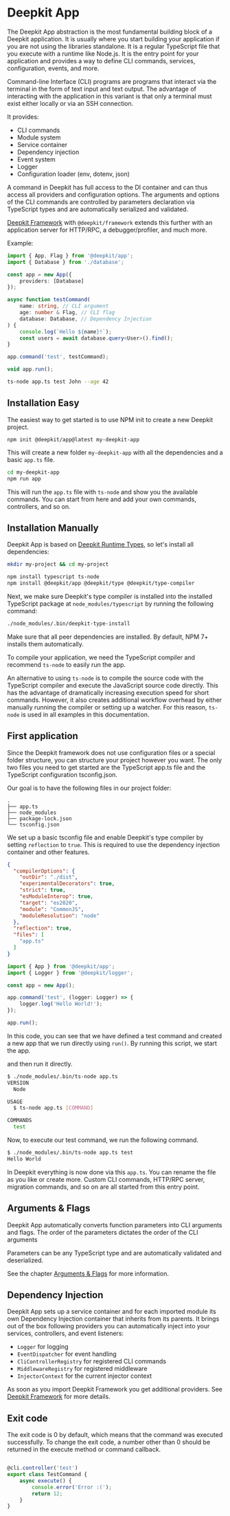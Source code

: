 # Deepkit App

The Deepkit App abstraction is the most fundamental building block of a Deepkit application. It is usually where you start building your application if you are not using the
libraries standalone.
It is a regular TypeScript file that you execute with a runtime like Node.js. It is the entry point for your application and provides a way to define CLI commands, services,
configuration, events, and more.

Command-line Interface (CLI) programs are programs that interact via the terminal in the form of text input and text output. The advantage of interacting with the application in
this variant is that only a terminal must exist either locally or via an SSH connection.

It provides:

- CLI commands
- Module system
- Service container
- Dependency injection
- Event system
- Logger
- Configuration loader (env, dotenv, json)

A command in Deepkit has full access to the DI container and can thus access all providers and configuration options. The arguments and options of the CLI commands are controlled
by parameters declaration via TypeScript types and are automatically serialized and validated.

[Deepkit Framework](./framework.md) with `@deepkit/framework` extends this further with an application server for HTTP/RPC, a debugger/profiler, and much more.

Example:

```typescript
import { App, Flag } from '@deepkit/app';
import { Database } from './database';

const app = new App({
    providers: [Database]
});

async function testCommand(
    name: string, // CLI argument
    age: number & Flag, // CLI flag
    database: Database, // Dependency Injection
) {
    console.log(`Hello ${name}!`);
    const users = await database.query<User>().find();
}

app.command('test', testCommand);

void app.run();
```

```sh
ts-node app.ts test John --age 42
```

## Installation Easy

The easiest way to get started is to use NPM init to create a new Deepkit project.

```shell
npm init @deepkit/app@latest my-deepkit-app
````

This will create a new folder `my-deepkit-app` with all the dependencies and a basic `app.ts` file.

```sh
cd my-deepkit-app
npm run app
````

This will run the `app.ts` file with `ts-node` and show you the available commands. You can start from here and add your own commands, controllers, and so on.

## Installation Manually

Deepkit App is based on [Deepkit Runtime Types](./runtime-types.md), so let's install all dependencies:

```bash
mkdir my-project && cd my-project

npm install typescript ts-node 
npm install @deepkit/app @deepkit/type @deepkit/type-compiler
```

Next, we make sure Deepkit's type compiler is installed into the installed TypeScript package at `node_modules/typescript` by running the following command:

```sh
./node_modules/.bin/deepkit-type-install
```

Make sure that all peer dependencies are installed. By default, NPM 7+ installs them automatically.

To compile your application, we need the TypeScript compiler and recommend `ts-node` to easily run the app.

An alternative to using `ts-node` is to compile the source code with the TypeScript compiler and execute the JavaScript source code directly. This has the advantage of dramatically
increasing execution speed for short commands. However, it also creates additional workflow overhead by either manually running the compiler or setting up a watcher. For this
reason, `ts-node` is used in all examples in this documentation.

## First application

Since the Deepkit framework does not use configuration files or a special folder structure, you can structure your project however you want. The only two files you need to get
started are the TypeScript app.ts file and the TypeScript configuration tsconfig.json.

Our goal is to have the following files in our project folder:

```
.
├── app.ts
├── node_modules
├── package-lock.json
└── tsconfig.json
```

We set up a basic tsconfig file and enable Deepkit's type compiler by setting `reflection` to `true`.
This is required to use the dependency injection container and other features.

```json title=tsconfig.json
{
  "compilerOptions": {
    "outDir": "./dist",
    "experimentalDecorators": true,
    "strict": true,
    "esModuleInterop": true,
    "target": "es2020",
    "module": "CommonJS",
    "moduleResolution": "node"
  },
  "reflection": true,
  "files": [
    "app.ts"
  ]
}
```

```typescript title=app.ts
import { App } from '@deepkit/app';
import { Logger } from '@deepkit/logger';

const app = new App();

app.command('test', (logger: Logger) => {
    logger.log('Hello World!');
});

app.run();
```

In this code, you can see that we have defined a test command and created a new app that we run directly using `run()`. By running this script, we start the app.

and then run it directly.

```sh
$ ./node_modules/.bin/ts-node app.ts
VERSION
  Node

USAGE
  $ ts-node app.ts [COMMAND]

COMMANDS
  test
```

Now, to execute our test command, we run the following command.

```sh
$ ./node_modules/.bin/ts-node app.ts test
Hello World
```

In Deepkit everything is now done via this `app.ts`. You can rename the file as you like or create more. Custom CLI commands, HTTP/RPC server, migration commands, and so on are all
started from this entry point.

## Arguments & Flags

Deepkit App automatically converts function parameters into CLI arguments and flags. The order of the parameters dictates the order of the CLI arguments

Parameters can be any TypeScript type and are automatically validated and deserialized.

See the chapter [Arguments & Flags](./app/arguments.md) for more information.

## Dependency Injection

Deepkit App sets up a service container and for each imported module its own Dependency Injection container that inherits from its parents.
It brings out of the box following providers you can automatically inject into your services, controllers, and event listeners:

- `Logger` for logging
- `EventDispatcher` for event handling
- `CliControllerRegistry` for registered CLI commands
- `MiddlewareRegistry` for registered middleware
- `InjectorContext` for the current injector context

As soon as you import Deepkit Framework you get additional providers. See [Deepkit Framework](./framework.md) for more details.

## Exit code

The exit code is 0 by default, which means that the command was executed successfully. To change the exit code, a number other than 0 should be returned in the execute method or command callback.

```typescript

@cli.controller('test')
export class TestCommand {
    async execute() {
        console.error('Error :(');
        return 12;
    }
}
```
